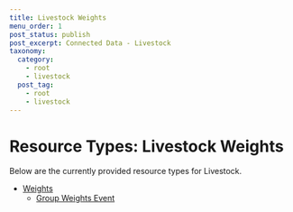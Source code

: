 ```yaml
---
title: Livestock Weights
menu_order: 1
post_status: publish
post_excerpt: Connected Data - Livestock
taxonomy:
  category:
    - root
    - livestock
  post_tag:
    - root
    - livestock
---
```


# Resource Types: Livestock Weights

Below are the currently provided resource types for Livestock.

- [Weights](/resource-types/livestock/weights)
  - [Group Weights Event](/resource-types/livestock/movements/group-weight-event.md)